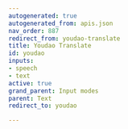 ```yaml
---
autogenerated: true
autogenerated_from: apis.json
nav_order: 887
redirect_from: youdao-translate
title: Youdao Translate
id: youdao
inputs:
- speech
- text
active: true
grand_parent: Input modes
parent: Text
redirect_to: youdao

---
```


